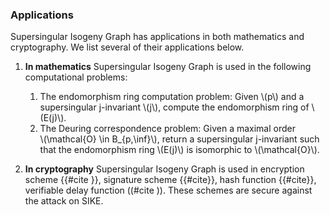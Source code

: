 ### Applications 

Supersingular Isogeny Graph has applications in both mathematics and cryptography. We list several of their applications below.

1. **In mathematics** Supersingular Isogeny Graph is used in the following computational problems:

    1. The endomorphism ring computation problem: Given \\(p\\) and a
supersingular j-invariant \\(j\\), compute the endomorphism ring of \\(E(j)\\).
    1. The Deuring correspondence problem: Given a maximal order    
\\(\mathcal{O} \in B_{p,\inf}\\), return a supersingular j-invariant such that the endomorphism ring \\(E(j)\\) is isomorphic to \\(\mathcal{O}\\).

1. **In cryptography** Supersingular Isogeny Graph is used in encryption scheme {{#cite }}, signature scheme {{#cite}}, hash function {{#cite}}, verifiable delay function ((#cite )). These schemes are secure against the attack on SIKE.